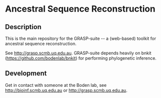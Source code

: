 # Ancestral Sequence Reconstruction

## Description
This is the main repository for the GRASP-suite -- a (web-based) toolkit for ancestral sequence reconstruction.

See http://grasp.scmb.uq.edu.au. GRASP-suite depends heavily on bnkit (https://github.com/bodenlab/bnkit) for performing phylogenetic inference.

## Development
Get in contact with someone at the Boden lab, see http://bioinf.scmb.uq.edu.au or http://grasp.scmb.uq.edu.au.
